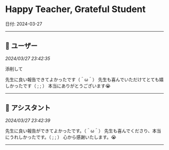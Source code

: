 # Happy Teacher, Grateful Student

日付: 2024-03-27

---

## 👤 ユーザー
*2024/03/27 23:42:35*

添削して

先生に良い報告できてよかったです（＾ω＾）
先生も喜んでいただけてとても嬉しかったです（ ;  ; ）
本当にありがとうございます😭

---

## 🤖 アシスタント
*2024/03/27 23:42:39*

先生に良い報告ができてよかったです。（＾ω＾）
先生も喜んでくださり、本当にうれしかったです。（ ;  ; ）
心から感謝いたします。😭

---
